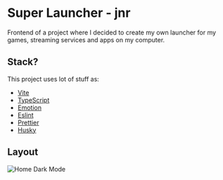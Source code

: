 # Super Launcher - jnr

Frontend of a project where I decided to create my own launcher for my games, streaming services and apps on my computer.

## Stack?

This project uses lot of stuff as:

- [Vite](https://vitejs.dev/)
- [TypeScript](https://www.typescriptlang.org/)
- [Emotion](https://emotion.sh/docs/introduction)
- [Eslint](https://eslint.org/)
- [Prettier](https://prettier.io/)
- [Husky](https://github.com/typicode/husky)

## Layout
![Home Dark Mode](https://user-images.githubusercontent.com/42422605/158086674-af57f946-9f21-47c8-bc32-97a7b18d82d7.png)
